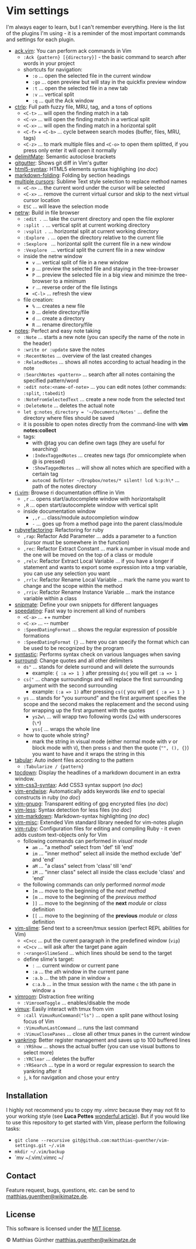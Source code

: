# Vim settings

I'm always eager to learn, but I can't remember everything. Here is the list of the plugins I'm using - it is a reminder
of the most important commands and settings for each plugin.


- [ack.vim](https://github.com/mileszs/ack.vim): You can perform ack commands in Vim
  - `:Ack {pattern} [{directory}]` - the basic command to search after words in your project
  - shortcuts for navigation:
    - `:o` ... open the selected file in the current window
    - `:go` ... open preview but will stay in the quickfix preview window
    - `:t` ... open the selected file in a new tab
    - `:v` ... vertical split
    - `:q` ... quit the Ack window
- [ctrlp](http://kien.github.com/ctrlp.vim/): Full path fuzzy file, MRU, tag, and a tons of options
  - `<C-t>` ... will open the finding match in a tab
  - `<C-v>` ... will open the finding match in a vertical split
  - `<C-x>` ... will open the finding match in a horizontal split
  - `<C-f>` + `<C-b>` ... cycle between search modes (buffer, files, MRU, tags)
  - `<C-z>` ... to mark multiple files and `<C-o>` to open them splitted, if you press only enter it will open it
    normally
- [delimitMate](https://github.com/Raimondi/delimitMate): Semantic autoclose brackets
- [gitgutter](https://github.com/akiomik/git-gutter-vim): Shows git diff in Vim's gutter
- [html5-syntax](https://github.com/othree/html5-syntax.vim): HTML5 elements syntax highlighing (*no doc*)
- [markdown-folding](https://github.com/nelstrom/vim-markdown-folding): Folding by section headings
- [multiple cursors](https://github.com/terryma/vim-multiple-cursors): Sublime Text style selection to replace method
  names
  - `<C-n>` ... the current word under the cursor will be selected
  - `<C-x>` ... remove the current virtual cursor and skip to the next virtual cursor location
  - `ESC` ... will leave the selection mode
- [netrw](http://www.vim.org/scripts/script.php?script_id=1075): Build in file browser
  - `:edit .` ... take the current directory and open the file explorer
  - `:split .` ... vertical split at current working directory
  - `:vsplit .` ... horizontal split at current working directory
  - `:Explore .` ... open the directory relative to the current file
  - `:Sexplore ` ... horizontal split the current file in a new window
  - `:Vexplore ` ... vertical split the current file in a new window
  - inside the netrw window
    - `v` ... vertical split of file in a new window
    - `p` ... preview the selected file and staying in the tree-browser
    - `P` ... preview the selected file in a big view and minimze the tree-browser to a minimum
    - `r` ... reverse order of the file listings
    - `<C-l>` ... refresh the view
  - file creation:
    - `%` ... creates a new file
    - `D` ... delete directory/file
    - `d` ... create a directory
    - `R` ... rename directory/file
- [notes](https://github.com/xolox/vim-notes): Perfect and easy note taking
  - `:Note` ... starts a new note (you can specify the name of the note in the header)
  - `:write or :update` save the notes
  - `:RecentNotes` ... overview of the last created changes
  - `:RelatedNotes` ... shows all notes according to actual heading in the note
  - `:SearchNotes <pattern>` ... search after all notes containing the specified pattern/word
  - `:edit note:<name-of-note>` ... you can edit notes (other commands: `:split`, `:tabedit`)
  - `:NoteFromSelectedText` ... create a new node from the selected text
  - `:DeleteNote` ... deletes the actual note
  - `let g:notes_directory = '~/Documents/Notes'` ... define the directory where files should be
    saved
  - it is possible to open notes directly from the command-line with **vim notes:collect**
  - tags:
    - with @tag you can define own tags (they are useful for searching)
    - `:IndexTaggedNotes` ... creates new tags (for omnicomplete when @ is pressed)
    - `:ShowTaggedNotes` ... will show all notes which are specified with a certain tag
    - `autocmd BufEnter ~/Dropbox/notes/* silent! lcd %:p:h\*` ... path of the notes directory
- [ri.vim](https://github.com/danchoi/ri.vim): Browse ri documentation offline in Vim
  - `,r` ... opens start/autocomplete window with horizontalsplit
  - `,R` ... open start/autocomplete window with vertical split
  - inside documentation window
    - `,,r` ... class/module autocompletion window
    - `-` ... goes up from a method page into the parent class/module
- [rubyrefactoring](https://github.com/ecomba/vim-ruby-refactoring): Refactoring for ruby
  - `,rap`: Refactor Add Parameter ... adds a parameter to a function (cursor must be somewhere in the function)
  - `,rec`: Refactor Extract Constant ... mark a number in visual mode and the one will be moved on the top of a class
    or module
  - `,relv`: Refactor Extract Local Variable ... if you have a longer if statement and wants to export some expression
    into a tmp
    variable, you can use any selection you want
  - `,rrlv`: Refactor Rename Local Variable ... mark the name you want to change and the scope within the method
  - `,rriv`: Refactor Rename Instance Variable ... mark the instance variable within a class
- [snipmate](https://github.com/msanders/snipmate.vim): Define your own snippets for different languages
- [speedating](https://github.com/tpope/vim-speeddating): Fast way to increment all kind of numbers
  - `<C-a>` ... ++ number
  - `<C-x>` ... -- number
  - `:SpeedDatingFormat` ... shows the regular expression of possible formations
  - `:SpeedDatingFormat {}` ... here you can specify the format which can be used to be recognized by the program
- [syntastic](https://github.com/scrooloose/syntastic): Performs syntax check on various languages when saving
- [surround](https://github.com/tpope/vim-surround): Change quotes and all other delimiters
  - `ds"` ... stands for delete surround and will delete the surrounds
    - example: `{ :a => 1 }` after pressing `ds{` you will get `:a => 1`
  - `cs("` ... change surroundings and will replace the first surrounding argument with the second surrounding
    - example: `(:a => 1)` after pressing `cs({` you will get `{ :a => 1 }`
  - `ys` ... stands for "you surround" and the first argument specifies the scope and the second
    makes the replacement and the second using for wrapping up the first argument with the quotes
    - `ys2w\` ... will wrapp two following words (`2w`) with underscores (`\*`)
    - `yss{` ... wraps the whole line
  - how to quote whole string?
    - mark the string in visual mode (either normal mode with *v* or block mode with `V`), then
      press `s` and then the quote (`"", (), {}`) you want to have and it wraps the string in this
- [tabular](https://github.com/godlygeek/tabular): Auto indent files according to the pattern
  - `:Tabularize / {pattern}`
- [tocdown](https://github.com/matthias-guenther/tocdown): Display the headlines of a markdown document in an extra
  window.
- [vim-css3-syntax](https://github.com/hail2u/vim-css3-syntax): Add CSS3 syntax support (*no doc*)
- [vim-endwise](https://github.com/tpope/vim-endwise): Automatically adds keywords like *end* to special constructs in
  ruby (*no doc*)
- [vim-gnupg](https://github.com/jamessan/vim-gnupg):  Transparent editing of gpg encrypted files (*no doc*)
- [vim-less](https://github.com/groenewege/vim-less): Syntax detection for less files (*no doc*)
- [vim-markdown](https://github.com/tpope/vim-markdown): Markdown-syntax highlighting (*no doc*)
- [vim-misc](https://github.com/xolox/vim-misc): Extended Vim standard library needed for vim-notes plugin
- [vim-ruby](https://github.com/vim-ruby/vim-ruby): Configuration files for editing and compiling Ruby - it even adds
  custom text-objects only for Vim
  - following commands can performed in *visual mode*
    - `am` ... "a method" select from 'def' till 'end'
    - `im` ... "inner method" select all inside the method exclude 'def' and 'end'
    - `aM` ... "a class" select from 'class' till 'end'
    - `iM` ... "inner class" select all inside the class exclude 'class' and 'end'
  - the following commands can only performed *normal mode*
    - `]m` ... move to the beginning of the *next method*
    - `[m` ... move to the beginning of the *previous method*
    - `]]` ... move to the beginning of the **next** *module* or *class* definition
    - `[[` ... move to the beginning of the **previous** *module* or *class* definition
- [vim-slime](https://github.com/jpalardy/vim-slime): Send text to a screen/tmux session (perfect REPL abilities for
  Vim)
  - `<C>cc` ... put the curent paragraph in the predefined window (`vip`)
  - `<C>cv` ... will ask after the target pane again
  - `:<range>SlimeSend` ... which lines should be send to the target
  - define slime's target:
    - `:` ... current window or current pane
    - `:a` ... the `a`th window in the current pane
    - `:a.b` ... the `b`th pane in window `a`
    - `c:a.b` ... in the tmux session with the name `c` the `b`th pane in window `a`
- [vimroom](https://github.com/mikewest/vimroom/): Distraction free writing
  - `:VimroomToggle` ... enables/disable the mode
- [vimux](https://github.com/benmills/vimux): Easily interact with tmux from vim
  - `:call VimuxRunCommand("ls")` ... open a split pane without losing focus of Vim
  - `:VimuxRunLastCommand` ... runs the last command
  - `:VimuxClosePanes` ... close all other tmux panes in the current window
- [yankring](https://github.com/vim-scripts/YankRing.vim): Better register management and saves up to 100 buffered lines
  - `:YRShow` ... shows the actual buffer (you can use visual buttons to select more)
  - `:YRClear` ... deletes the buffer
  - `:YRSearch` ... type in a word or regular expression to search the yankring after it
  - `j`, `k` for navigation and <Enter> chose your entry


## Installation

I highly not recommend you to copy my *.vimrc* because they may not fit to your working style (see **Luca Pettes**
[wonderful article](http://lucapette.com/vim/rails/vim-for-rails-developers-lazy-modern-configuration)). But if you
would like to use this repository to get started with Vim, please perform the following tasks:


- `git clone --recursive git@github.com:matthias-guenther/vim-settings.git ~/.vim`
- `mkdir ~/.vim/backup`
- `mv ~/.vim/.vimrc ~/


## Contact

Feature request, bugs, questions, etc. can be send to <matthias.guenther@wikimatze.de>.


## License

This software is licensed under the [MIT license](http://en.wikipedia.org/wiki/MIT_License).

© Matthias Günther <matthias.guenther@wikimatze.de>

